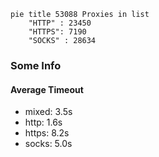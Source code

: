 
```mermaid
pie title 53088 Proxies in list
    "HTTP" : 23450
    "HTTPS": 7190
    "SOCKS" : 28634
```

### Some Info
#### Average Timeout

- mixed: 3.5s
- http: 1.6s
- https: 8.2s
- socks: 5.0s